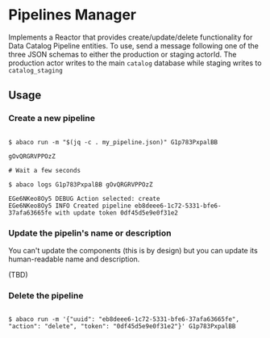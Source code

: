 # Pipelines Manager

Implements a Reactor that provides create/update/delete functionality for Data
Catalog Pipeline entities. To use, send a message following one of the three
JSON schemas to either the production or staging actorId. The production actor
writes to the main `catalog` database while staging writes to `catalog_staging`

## Usage

### Create a new pipeline

```shell

$ abaco run -m "$(jq -c . my_pipeline.json)" G1p783PxpalBB

gOvQRGRVPPOzZ

# Wait a few seconds

$ abaco logs G1p783PxpalBB gOvQRGRVPPOzZ

EGe6NKeo8Oy5 DEBUG Action selected: create
EGe6NKeo8Oy5 INFO Created pipeline eb8deee6-1c72-5331-bfe6-37afa63665fe with update token 0df45d5e9e0f31e2
```

### Update the pipelin's name or description

You can't update the components (this is by design) but you can update its human-readable name and description.

(TBD)

### Delete the pipeline

```shell

$ abaco run -m '{"uuid": "eb8deee6-1c72-5331-bfe6-37afa63665fe", "action": "delete", "token": "0df45d5e9e0f31e2"}' G1p783PxpalBB

```
